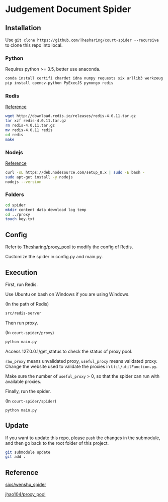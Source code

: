 # Judgement Document Spider

## Installation

Use `git clone https://github.com/Thesharing/court-spider --recursive ` to clone this repo into local.

### Python

Requires python >= 3.5, better use anaconda.

```bash
conda install certifi chardet idna numpy requests six urllib3 werkzeug Flask lxml
pip install opencv-python PyExecJS pymongo redis
```

### Redis

[Reference](https://redis.io/download)

```bash
wget http://download.redis.io/releases/redis-4.0.11.tar.gz
tar xzf redis-4.0.11.tar.gz
rm redis-4.0.11.tar.gz
mv redis-4.0.11 redis
cd redis
make
```

### Nodejs

[Reference](https://nodejs.org/zh-cn/download/package-manager/#debian-and-ubuntu-based-linux-distributions)

```bash
curl -sL https://deb.nodesource.com/setup_8.x | sudo -E bash -
sudo apt-get install -y nodejs
nodejs --version
```

### Folders

```bash
cd spider
mkdir content data download log temp
cd ../proxy
touch key.txt
```



## Config

Refer to [Thesharing/proxy_pool](https://github.com/Thesharing/proxy_pool) to modify the config of Redis.

Customize the spider in config.py and main.py.

## Execution

First, run Redis.

Use Ubuntu on bash on Windows if you are using Windows.

(In the path of Redis)

```bash
src/redis-server
```

Then run proxy.

(In `court-spider/proxy`)

```bash
python main.py
```

Access 127.0.0.1/get_status to check the status of proxy pool.

`raw_proxy` means unvalidated proxy, `useful_proxy` means validated proxy. Change the website used to validate the proxies in `Util/utilFunction.py`.

Make sure the number of `useful_proxy` > 0, so that the spider can run with available proxies.

Finally, run the spider.

(In `court-spider/spider`)

```ba
python main.py
```

## Update

If you want to update this repo, please `push` the changes in the submodule, and then go back to the root folder of this project.

```bash
git submodule update
git add . 
```



## Reference

[sixs/wenshu_spider](https://github.com/sixs/wenshu_spider)

[jhao104/proxy_pool](https://github.com/jhao104/proxy_pool)

